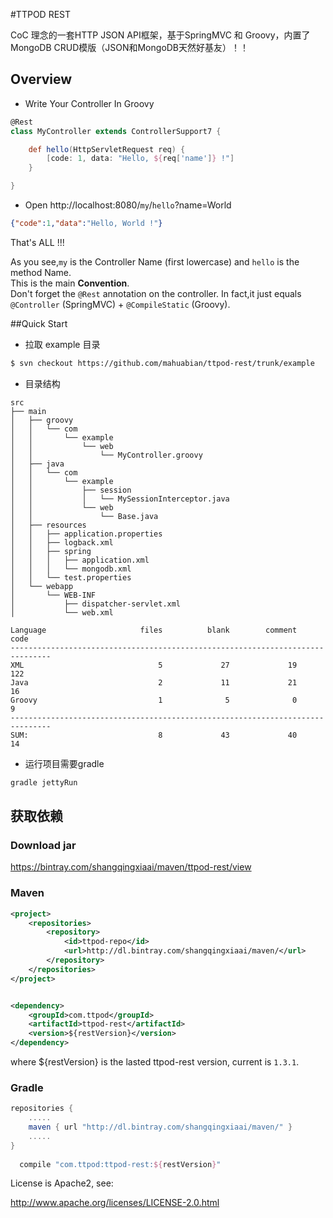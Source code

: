 #TTPOD REST



CoC 理念的一套HTTP JSON API框架，基于SpringMVC 和 Groovy，内置了 MongoDB CRUD模版（JSON和MongoDB天然好基友）！！


## Overview

* Write Your Controller In Groovy

``` groovy
@Rest
class MyController extends ControllerSupport7 {

    def hello(HttpServletRequest req) {
        [code: 1, data: "Hello, ${req['name']} !"]
    }

}
```

                               
* Open http://localhost:8080/`my`/`hello`?name=World


``` json
{"code":1,"data":"Hello, World !"}
```

That's ALL !!!


As you see,`my` is the Controller Name (first lowercase) and `hello` is the method Name.  
This is the main **Convention**.  
Don't forget the  `@Rest` annotation on the controller.
In fact,it just equals `@Controller` (SpringMVC) + `@CompileStatic` (Groovy).



##Quick Start


* 拉取 example 目录


``` bash
$ svn checkout https://github.com/mahuabian/ttpod-rest/trunk/example
```
* 目录结构

``` 
src
├── main
│   ├── groovy
│   │   └── com
│   │       └── example
│   │           └── web
│   │               └── MyController.groovy
│   ├── java
│   │   └── com
│   │       └── example
│   │           ├── session
│   │           │   └── MySessionInterceptor.java
│   │           └── web
│   │               └── Base.java
│   ├── resources
│   │   ├── application.properties
│   │   ├── logback.xml
│   │   ├── spring
│   │   │   ├── application.xml
│   │   │   └── mongodb.xml
│   │   └── test.properties
│   └── webapp
│       └── WEB-INF
│           ├── dispatcher-servlet.xml
│           └── web.xml
```

```
Language                     files          blank        comment           code
-------------------------------------------------------------------------------
XML                              5             27             19            122
Java                             2             11             21             16
Groovy                           1              5              0              9
-------------------------------------------------------------------------------
SUM:                             8             43             40            14
```

* 运行项目需要gradle

``` bash
gradle jettyRun
```









## 获取依赖 

### Download jar

<https://bintray.com/shangqingxiaai/maven/ttpod-rest/view>


### Maven

```xml
<project>
    <repositories>
        <repository>
            <id>ttpod-repo</id>
            <url>http://dl.bintray.com/shangqingxiaai/maven/</url>
        </repository>
    </repositories>
</project>


<dependency>
    <groupId>com.ttpod</groupId>
    <artifactId>ttpod-rest</artifactId>
    <version>${restVersion}</version>
</dependency>    
```

where ${restVersion} is the lasted ttpod-rest version, current is `1.3.1`.

### Gradle

``` groovy
repositories {
    .....
    maven { url "http://dl.bintray.com/shangqingxiaai/maven/" }
    .....
}
  
  compile "com.ttpod:ttpod-rest:${restVersion}"
```  

  




License is Apache2, see:

  http://www.apache.org/licenses/LICENSE-2.0.html
  






